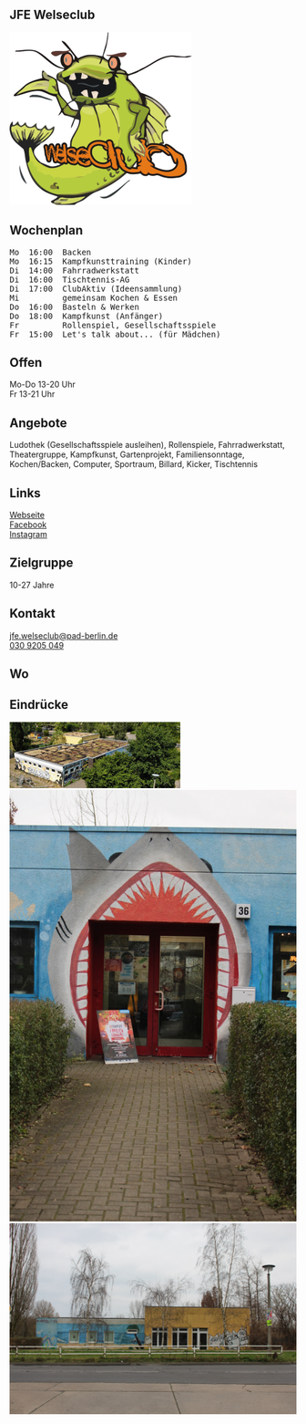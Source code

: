 ## JFE Welseclub
<img id="topmedia" src="images/Logos/Welseclub.png" />

## Wochenplan
<pre id="weeklyschedule">
Mo  16:00  Backen
Mo  16:15  Kampfkunsttraining (Kinder)
Di  14:00  Fahrradwerkstatt
Di  16:00  Tischtennis-AG
Di  17:00  ClubAktiv (Ideensammlung)
Mi         gemeinsam Kochen & Essen
Do  16:00  Basteln & Werken
Do  18:00  Kampfkunst (Anfänger)
Fr         Rollenspiel, Gesellschaftsspiele
Fr  15:00  Let's talk about... (für Mädchen)
</pre>

## Offen
Mo-Do 13-20 Uhr<br>
Fr 13-21 Uhr

## Angebote
<p id="activities">
Ludothek (Gesellschaftsspiele ausleihen), Rollenspiele, Fahrradwerkstatt, Theatergruppe, Kampfkunst, Gartenprojekt, Familiensonntage, Kochen/Backen, Computer, Sportraum, Billard, Kicker, Tischtennis
</p>

## Links
<a class="external_link" href="https://www.pad-berlin.de/jugendarbeit-praevention-und-qualifikation/jfe-welseclub">Webseite</a><br>
<a class="external_link" href="https://www.facebook.com/Welseclub/">Facebook</a><br>
<a class="external_link" href="https://www.instagram.com/jfe.welseclub/">Instagram</a>

## Zielgruppe
10-27 Jahre

## Kontakt
[jfe.welseclub@pad-berlin.de](mailto:jfe.welseclub@pad-berlin.de)<br>
<a href="tel:+49309205049">030 9205 049</a>

## Wo
<div id="gmap"></div>
<script>window.onload = showMap('Vincent-van-Gogh-Str. 36, 13057 Berlin', 0, 'gmap_mini')</script>

## Eindrücke
<div class="mediacontainer">
  <img src="images/JFE_Welseclub/welseclub.jpg" />
  <img src="images/JFE_Welseclub/wc36-eingang.JPG" />
  <img src="images/JFE_Welseclub/wc36-seite.jpg" />
</div>
